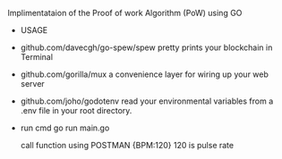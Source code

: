 Implimentataion of the Proof of work Algorithm (PoW) using GO
       
  

* USAGE

*  github.com/davecgh/go-spew/spew  pretty prints your blockchain in Terminal

*  github.com/gorilla/mux a convenience layer for wiring up your web server

* github.com/joho/godotenv read your environmental variables from a .env file in your root         directory.

* run cmd go run main.go

  call function using POSTMAN {BPM:120} 120 is pulse rate

